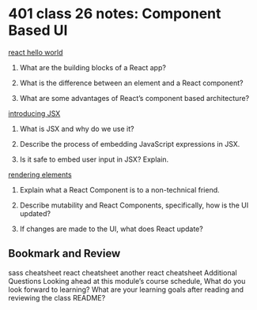 # 401 class 26 notes: Component Based UI

[react hello world](https://facebook.github.io/react/docs/hello-world.html)

1. What are the building blocks of a React app?


2. What is the difference between an element and a React component?


3. What are some advantages of React’s component based architecture?

[introducing JSX](https://facebook.github.io/react/docs/introducing-jsx.html)

1. What is JSX and why do we use it?


2. Describe the process of embedding JavaScript expressions in JSX.


3. Is it safe to embed user input in JSX? Explain.


[rendering elements](https://facebook.github.io/react/docs/rendering-elements.html)

1. Explain what a React Component is to a non-technical friend.


2. Describe mutability and React Components, specifically, how is the UI updated?


3. If changes are made to the UI, what does React update?


## Bookmark and Review
sass cheatsheet
react cheatsheet
another react cheatsheet
Additional Questions
Looking ahead at this module’s course schedule, What do you look forward to learning?
What are your learning goals after reading and reviewing the class README?
